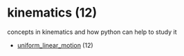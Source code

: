 # kinematics (12)
concepts in kinematics and how python can help to study it

+ [uniform_linear_motion](uniform_linear_motion/README.md) (12)
